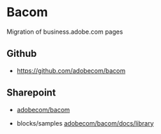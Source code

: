 Bacom
===

Migration of business.adobe.com pages



## Github

* https://github.com/adobecom/bacom



## Sharepoint

* [adobecom/bacom](https://adobe.sharepoint.com/:f:/r/sites/adobecom/Shared%20Documents/bacom?csf=1&web=1&e=L9ka1V)


* blocks/samples [adobecom/bacom/docs/library](https://adobe.sharepoint.com/:f:/r/sites/adobecom/Shared%20Documents/bacom/docs/library?csf=1&web=1&e=BHRhpU)
